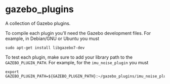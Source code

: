 # gazebo_plugins
A collection of Gazebo plugins.

To compile each plugin you'll need the Gazebo development files. For example, in Debian/GNU or Ubuntu you must

```
sudo apt-get install libgazebo7-dev
```

To test each plugin, make sure to add your library path to the `GAZEBO_PLUGIN_PATH`. For example, for the `imu_noise_plugin` you must

```
export GAZEBO_PLUGIN_PATH=${GAZEBO_PLUGIN_PATH}:~/gazebo_plugins/imu_noise_plugin/build
```
